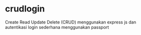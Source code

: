 # crudlogin
Create Read Update Delete (CRUD) menggunakan express js dan autentikasi login sederhana menggunakan passport
